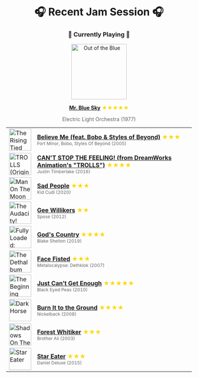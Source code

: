 <div align='center'>

# 🎧 Recent Jam Session 🎧

<h3>🎵 Currently Playing 🎵</h3>

<a href="https://open.spotify.com/track/2RlgNHKcydI9sayD2Df2xp"><img src="https://i.scdn.co/image/ab67616d0000b273ae954a17f0cfa013c364bb06" width="150" height="150" alt="Out of the Blue" /></a>

<b><a href="https://open.spotify.com/track/2RlgNHKcydI9sayD2Df2xp">Mr. Blue Sky</a></b><span style="color: gold;"> ★★★★★</span>

<span style="color: #666;">Electric Light Orchestra (1977)</span>

<table style='margin: 0 auto; max-width: 550px;'>
<tr>
<td width="60"><a href="https://open.spotify.com/track/0XFQHYTpmqCsrBk1gEHxST"><img src="https://i.scdn.co/image/ab67616d0000b273c5454d7ff89392760678c491" width="60" height="60" alt="The Rising Tied (Deluxe Edition)" /></a></td>
<td><b><a href="https://open.spotify.com/track/0XFQHYTpmqCsrBk1gEHxST">Believe Me (feat. Bobo & Styles of Beyond)</a></b> <span style="color: gold;"> ★★★</span><br><span style="font-size: 12px; color: #666;">Fort Minor, Bobo, Styles Of Beyond (2005)</span></td>
</tr>
<tr>
<td width="60"><a href="https://open.spotify.com/track/1WkMMavIMc4JZ8cfMmxHkI"><img src="https://i.scdn.co/image/ab67616d0000b273d965d29d7dcf46ade5a8a7e4" width="60" height="60" alt="TROLLS (Original Motion Picture Soundtrack)" /></a></td>
<td><b><a href="https://open.spotify.com/track/1WkMMavIMc4JZ8cfMmxHkI">CAN'T STOP THE FEELING! (from DreamWorks Animation's "TROLLS")</a></b> <span style="color: gold;"> ★★★★</span><br><span style="font-size: 12px; color: #666;">Justin Timberlake (2016)</span></td>
</tr>
<tr>
<td width="60"><a href="https://open.spotify.com/track/4nuAslShoN77tq12fzwjUq"><img src="https://i.scdn.co/image/ab67616d0000b2736ff25c2481eeaf6e7284d461" width="60" height="60" alt="Man On The Moon III: The Chosen" /></a></td>
<td><b><a href="https://open.spotify.com/track/4nuAslShoN77tq12fzwjUq">Sad People</a></b> <span style="color: gold;"> ★★★</span><br><span style="font-size: 12px; color: #666;">Kid Cudi (2020)</span></td>
</tr>
<tr>
<td width="60"><a href="https://open.spotify.com/track/5uEdbvfhqIEJLzX5hCPVNO"><img src="https://i.scdn.co/image/ab67616d0000b27318fc5ca6f06026dcb2719350" width="60" height="60" alt="The Audacity! (Deluxe Edition)" /></a></td>
<td><b><a href="https://open.spotify.com/track/5uEdbvfhqIEJLzX5hCPVNO">Gee Willikers</a></b> <span style="color: gold;"> ★★</span><br><span style="font-size: 12px; color: #666;">Spose (2012)</span></td>
</tr>
<tr>
<td width="60"><a href="https://open.spotify.com/track/4TCeFZNjGNQIpCuZmJkkE2"><img src="https://i.scdn.co/image/ab67616d0000b273acf99661b45380007ad598cb" width="60" height="60" alt="Fully Loaded: God's Country" /></a></td>
<td><b><a href="https://open.spotify.com/track/4TCeFZNjGNQIpCuZmJkkE2">God's Country</a></b> <span style="color: gold;"> ★★★★</span><br><span style="font-size: 12px; color: #666;">Blake Shelton (2019)</span></td>
</tr>
<tr>
<td width="60"><a href="https://open.spotify.com/track/5tvdxJ8JpA9u4lKsLcUYKL"><img src="https://i.scdn.co/image/ab67616d0000b273533644c194069d80a08109cf" width="60" height="60" alt="The Dethalbum" /></a></td>
<td><b><a href="https://open.spotify.com/track/5tvdxJ8JpA9u4lKsLcUYKL">Face Fisted</a></b> <span style="color: gold;"> ★★★</span><br><span style="font-size: 12px; color: #666;">Metalocalypse: Dethklok (2007)</span></td>
</tr>
<tr>
<td width="60"><a href="https://open.spotify.com/track/3JA9Jsuxr4xgHXEawAdCp4"><img src="https://i.scdn.co/image/ab67616d0000b2739efc623f9c64c8efb583b186" width="60" height="60" alt="The Beginning" /></a></td>
<td><b><a href="https://open.spotify.com/track/3JA9Jsuxr4xgHXEawAdCp4">Just Can’t Get Enough</a></b> <span style="color: gold;"> ★★★★★</span><br><span style="font-size: 12px; color: #666;">Black Eyed Peas (2010)</span></td>
</tr>
<tr>
<td width="60"><a href="https://open.spotify.com/track/1jq28NGw6wdtFKx8MBPy6C"><img src="https://i.scdn.co/image/ab67616d0000b273f74baf63e915712df348e647" width="60" height="60" alt="Dark Horse" /></a></td>
<td><b><a href="https://open.spotify.com/track/1jq28NGw6wdtFKx8MBPy6C">Burn It to the Ground</a></b> <span style="color: gold;"> ★★★★</span><br><span style="font-size: 12px; color: #666;">Nickelback (2008)</span></td>
</tr>
<tr>
<td width="60"><a href="https://open.spotify.com/track/42uXDKUhyAt5Exe1G5pKWJ"><img src="https://i.scdn.co/image/ab67616d0000b273d1d1f3d8dd3684ee3d75385b" width="60" height="60" alt="Shadows On The Sun" /></a></td>
<td><b><a href="https://open.spotify.com/track/42uXDKUhyAt5Exe1G5pKWJ">Forest Whitiker</a></b> <span style="color: gold;"> ★★★</span><br><span style="font-size: 12px; color: #666;">Brother Ali (2003)</span></td>
</tr>
<tr>
<td width="60"><a href="https://open.spotify.com/track/2rb7ow4hAmloaakkWQAwDR"><img src="https://i.scdn.co/image/ab67616d0000b27356ab242347f67449d755986a" width="60" height="60" alt="Star Eater" /></a></td>
<td><b><a href="https://open.spotify.com/track/2rb7ow4hAmloaakkWQAwDR">Star Eater</a></b> <span style="color: gold;"> ★★★</span><br><span style="font-size: 12px; color: #666;">Daniel Deluxe (2015)</span></td>
</tr>
</table>
</div>

